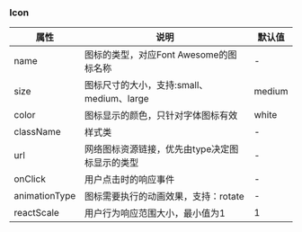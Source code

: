 ### Icon

| 属性          | 说明                                           | 默认值 |
| ------------- | ---------------------------------------------- | ------ |
| name         | 图标的类型，对应Font Awesome的图标名称         | -      |
| size          | 图标尺寸的大小，支持:small、medium、large      | medium |
| color |图标显示的颜色，只针对字体图标有效|white|
| className | 样式类 | - |
| url           | 网络图标资源链接，优先由type决定图标显示的类型 | -      |
| onClick       | 用户点击时的响应事件                           | -      |
| animationType | 图标需要执行的动画效果，支持：rotate           | -      |
| reactScale    | 用户行为响应范围大小，最小值为1                | 1      |
